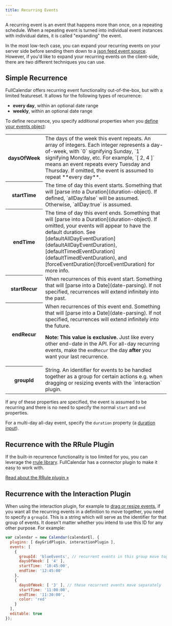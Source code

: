 ```yaml
---
title: Recurring Events
---
```


A recurring event is an event that happens more than once, on a repeating schedule. When a repeating event is turned into individual event instances with individual dates, it is called "expanding" the event.

In the most low-tech case, you can expand your recurring events on your server side before sending them down to a [json feed event source](events-json-feed). However, if you'd like to expand your recurring events on the client-side, there are two different techniques you can use.


## Simple Recurrence

FullCalendar offers recurring event functionality out-of-the-box, but with a limited featureset. It allows for the following types of recurrence:

- **every day**, within an optional date range
- **weekly**, within an optional date range

To define recurrence, you specify additional properties when you [define your events object](event-parsing):

<table>

<tr>
<th>daysOfWeek</th>
<td markdown='1'>
The days of the week this event repeats. An array of integers. Each integer represents a day-of-week, with `0` signifying Sunday, `1` signifying Monday, etc. For example, `[ 2, 4 ]` means an event repeats every Tuesday and Thursday. If omitted, the event is assumed to repeat **every day**.
</td>
</tr>

<tr>
<th>startTime</th>
<td markdown='1'>
The time of day this event starts. Something that will [parse into a Duration](duration-object). If defined, `allDay:false` will be assumed. Otherwise, `allDay:true` is assumed.
</td>
</tr>

<tr>
<th>endTime</th>
<td markdown='1'>
The time of day this event ends. Something that will [parse into a Duration](duration-object). If omitted, your events will appear to have the default duration. See [defaultAllDayEventDuration](defaultAllDayEventDuration), [defaultTimedEventDuration](defaultTimedEventDuration), and [forceEventDuration](forceEventDuration) for more info.
</td>
</tr>

<tr>
<th>startRecur</th>
<td markdown='1'>
When recurrences of this event start. Something that will [parse into a Date](date-parsing). If not specified, recurrences will extend infinitely into the past.
</td>
</tr>

<tr>
<th>endRecur</th>
<td markdown='1'>
When recurrences of this event end. Something that will [parse into a Date](date-parsing). If not specified, recurrences will extend infinitely into the future.

**Note: This value is exclusive.** Just like every other end-date in the API. For all-day recurring events, make the `endRecur` the day **after** you want your last recurrence.
</td>
</tr>

<tr>
<th>groupId</th>
<td markdown='1'>
String. An identifier for events to be handled together as a group for certain actions e.g. when dragging or resizing events with the `interaction` plugin.
</td>
</tr>

</table>

If any of these properties are specified, the event is assumed to be recurring and there is no need to specify the normal `start` and `end` properties.

For a multi-day all-day event, specify the `duration` property (a [duration input](duration-object)).


## Recurrence with the RRule Plugin

If the built-in recurrence functionality is too limited for you, you can leverage the [rrule library](https://github.com/jakubroztocil/rrule). FullCalendar has a connector plugin to make it easy to work with.

[Read about the RRule plugin &raquo;](rrule-plugin)

## Recurrence with the Interaction Plugin

When using the interaction plugin, for example to [drag or resize events](event-dragging-resizing), if you want all the recurring events in a definition to move together, you need to specify a `groupId`. This is a string which will serve as the identifier for that group of events. It doesn't matter whether you intend to use this ID for any other purpose. For example:

```js
var calendar = new Calendar(calendarEl, {
  plugins: [ dayGridPlugin, interactionPlugin ],
  events: [
    {
      groupId: 'blueEvents', // recurrent events in this group move together
      daysOfWeek: [ '4' ],
      startTime: '10:45:00',
      endTime: '12:45:00'
    },
    {
      daysOfWeek: [ '3' ], // these recurrent events move separately
      startTime: '11:00:00',
      endTime: '11:30:00',
      color: 'red'
    }
  ],
  editable: true
});
```
